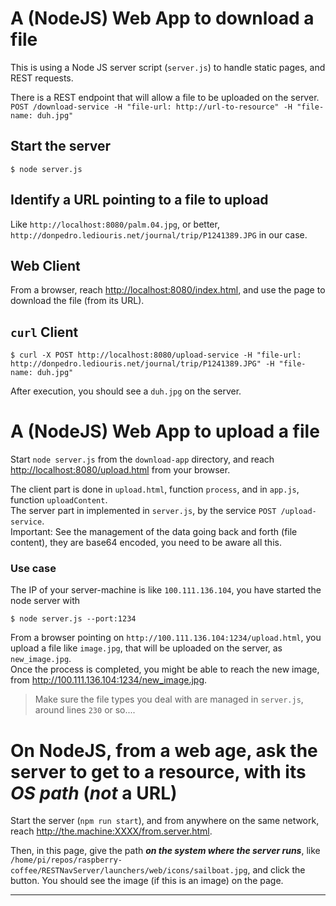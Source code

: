# A (NodeJS) Web App to download a file
This is using a Node JS server script (`server.js`) to handle static pages, and REST requests.

There is a REST endpoint that will allow a file to be uploaded on the server.  
`POST /download-service -H "file-url: http://url-to-resource" -H "file-name: duh.jpg"`

## Start the server
```
$ node server.js
```

## Identify a URL pointing to a file to upload
Like `http://localhost:8080/palm.04.jpg`, or better, `http://donpedro.lediouris.net/journal/trip/P1241389.JPG` in our case.

## Web Client
From a browser, reach <http://localhost:8080/index.html>, and use the page to download the file (from its URL).

## `curl` Client
```
$ curl -X POST http://localhost:8080/upload-service -H "file-url: http://donpedro.lediouris.net/journal/trip/P1241389.JPG" -H "file-name: duh.jpg"
```

After execution, you should see a `duh.jpg` on the server.

# A (NodeJS) Web App to upload a file
Start `node server.js` from the `download-app` directory, and reach <http://localhost:8080/upload.html> from your browser.  

The client part is done in `upload.html`, function `process`, and in `app.js`, function `uploadContent`.  
The server part in implemented in `server.js`, by the service `POST /upload-service`.  
Important: See the management of the data going back and forth (file content), they are base64 encoded, you need to be aware all this.

### Use case
The IP of your server-machine is like `100.111.136.104`, you have started the node server with
```
$ node server.js --port:1234
```
From a browser pointing on `http://100.111.136.104:1234/upload.html`, you upload a file like `image.jpg`, that will be uploaded on the server, as `new_image.jpg`.  
Once the process is completed, you might be able to reach the new image, from <http://100.111.136.104:1234/new_image.jpg>.

> Make sure the file types you deal with are managed in `server.js`, around lines `230` or so....

# On NodeJS, from a web age, ask the server to get to a resource, with its _OS path_ (_not_ a URL)
Start the server (`npm run start`), and from anywhere on the same network, reach <http://the.machine:XXXX/from.server.html>.

Then, in this page, give the path _**on the system where the server runs**_, like `/home/pi/repos/raspberry-coffee/RESTNavServer/launchers/web/icons/sailboat.jpg`, and
click the button. You should see the image (if this is an image) on the page.

---
